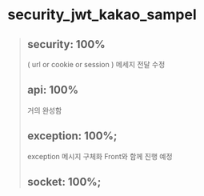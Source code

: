 # security_jwt_kakao_sampel

> ## security: 100% 
> ( url or cookie or session ) 메세지 전달 수정 
> ## api: 100%
> 거의 완성함
> ## exception: 100%;
> exception 메시지 구체화 Front와 함께 진행 예정
> ## socket: 100%; 

